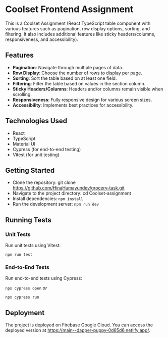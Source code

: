 # Coolset Frontend Assignment

This is a Coolset Assignment (React TypeScript table component with various features such as pagination, row display options, sorting, and filtering. It also includes additional features like sticky headers/columns, responsiveness, and accessibility).

## Features

- **Pagination**: Navigate through multiple pages of data.
- **Row Display**: Choose the number of rows to display per page.
- **Sorting**: Sort the table based on at least one field.
- **Filtering**: Filter the table based on values in the section column.
- **Sticky Headers/Columns**: Headers and/or columns remain visible when scrolling.
- **Responsiveness**: Fully responsive design for various screen sizes.
- **Accessibility**: Implements best practices for accessibility.

## Technologies Used

- React
- TypeScript
- Material UI
- Cypress (for end-to-end testing)
- Vitest (for unit testing)

## Getting Started

- Clone the repository: git clone <https://github.com/HinaHumayundev/grocery-task.git>
- Navigate to the project directory: cd Coolset-assignment
- Install dependencies: `npm install`
- Run the development server: `npm run dev`

## Running Tests

### Unit Tests

Run unit tests using Vitest:

`npm run test`

### End-to-End Tests

Run end-to-end tests using Cypress:

`npx cypress open`
_or_

`npx cypress run`

## Deployment

The project is deployed on Firebase Google Cloud. You can access the deployed version at <https://main--dapper-puppy-0d65d6.netlify.app/>.
